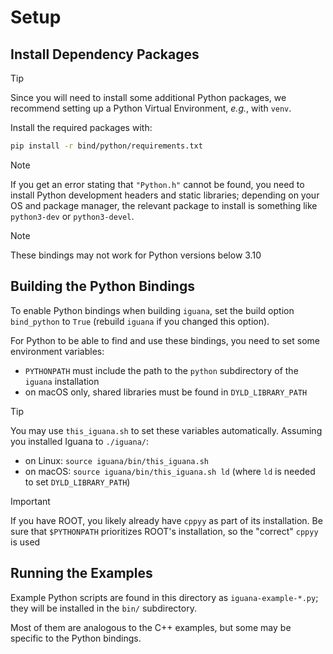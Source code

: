 # Setup

## Install Dependency Packages

> [!TIP]
> Since you will need to install some additional Python packages, we recommend setting up a Python Virtual Environment, _e.g._, with `venv`.

Install the required packages with:
```bash
pip install -r bind/python/requirements.txt
```

> [!NOTE]
> If you get an error stating that `"Python.h"` cannot be found, you need to install Python development headers and static libraries; depending on your OS and package manager, the relevant package to install is something like `python3-dev` or `python3-devel`.

> [!NOTE]
> These bindings may not work for Python versions below 3.10

## Building the Python Bindings
To enable Python bindings when building `iguana`, set the build option `bind_python` to `True`
(rebuild `iguana` if you changed this option).

For Python to be able to find and use these bindings, you need to set some environment variables:
- `PYTHONPATH` must include the path to the `python` subdirectory of the `iguana` installation
- on macOS only, shared libraries must be found in `DYLD_LIBRARY_PATH`

> [!TIP]
> You may use `this_iguana.sh` to set these variables automatically. Assuming you installed Iguana to `./iguana/`:
> - on Linux: `source iguana/bin/this_iguana.sh`
> - on macOS: `source iguana/bin/this_iguana.sh ld` (where `ld` is needed to set `DYLD_LIBRARY_PATH`)

> [!IMPORTANT]
> If you have ROOT, you likely already have `cppyy` as part of its installation. Be sure that `$PYTHONPATH`
> prioritizes ROOT's installation, so the "correct" `cppyy` is used

## Running the Examples

Example Python scripts are found in this directory as `iguana-example-*.py`; they will be installed in the `bin/` subdirectory.

Most of them are analogous to the C++ examples, but some may be specific to the Python bindings.
